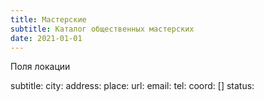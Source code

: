 ```yaml
---
title: Мастерские
subtitle: Каталог общественных мастерских
date: 2021-01-01
---
```


Поля локации

subtitle: 
city: 
address: 
place: 
url: 
email: 
tel: 
coord: []
status: 
